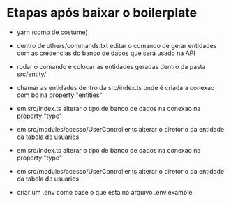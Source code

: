 # Etapas após baixar o boilerplate

- yarn (como de costume)

- dentro de others/commands.txt editar o comando de gerar entidades com as credencias do banco de dados que será usado na API

- rodar o comando e colocar as entidades geradas dentro da pasta src/entity/

- chamar as entidades dentro da src/index.ts onde é criada a conexao com bd na property "entities"

- em src/index.ts alterar o tipo de banco de dados na conexao na property "type"         

- em src/modules/acesso/UserController.ts alterar o diretorio da entidade da tabela de usuarios

- em src/index.ts alterar o tipo de banco de dados na conexao na property "type"         

- em src/modules/acesso/UserController.ts alterar o diretorio da entidade da tabela de usuarios

- criar um .env como base o que esta no arquivo .env.example

